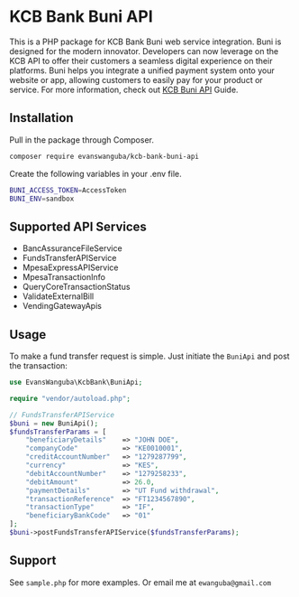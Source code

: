 # KCB Bank Buni API

This is a PHP package for KCB Bank Buni web service integration. Buni is designed for the modern innovator. Developers can now leverage on the KCB API to offer their customers a seamless digital experience on their platforms. Buni helps you integrate a unified payment system onto your website or app, allowing customers to easily pay for your product or service.
For more information, check out [KCB Buni API](https://sandbox.buni.kcbgroup.com/devportal/apis) Guide.

## Installation

Pull in the package through Composer.
```bash
composer require evanswanguba/kcb-bank-buni-api
```

Create the following variables in your .env file.
```bash
BUNI_ACCESS_TOKEN=AccessToken
BUNI_ENV=sandbox
```

## Supported API Services
- BancAssuranceFileService
- FundsTransferAPIService
- MpesaExpressAPIService
- MpesaTransactionInfo
- QueryCoreTransactionStatus
- ValidateExternalBill
- VendingGatewayApis

## Usage
To make a fund transfer request is simple. Just initiate the `BuniApi` and post the transaction:
```php
use EvansWanguba\KcbBank\BuniApi;

require "vendor/autoload.php";

// FundsTransferAPIService
$buni = new BuniApi();
$fundsTransferParams = [
    "beneficiaryDetails"    => "JOHN DOE",
    "companyCode"           => "KE0010001",
    "creditAccountNumber"   => "1279287799",
    "currency"              => "KES",
    "debitAccountNumber"    => "1279258233",
    "debitAmount"           => 26.0,
    "paymentDetails"        => "UT Fund withdrawal",
    "transactionReference"  => "FT1234567890",
    "transactionType"       => "IF",
    "beneficiaryBankCode"   => "01"
];
$buni->postFundsTransferAPIService($fundsTransferParams);
```

## Support
See `sample.php` for more examples.
Or email me at `ewanguba@gmail.com`
